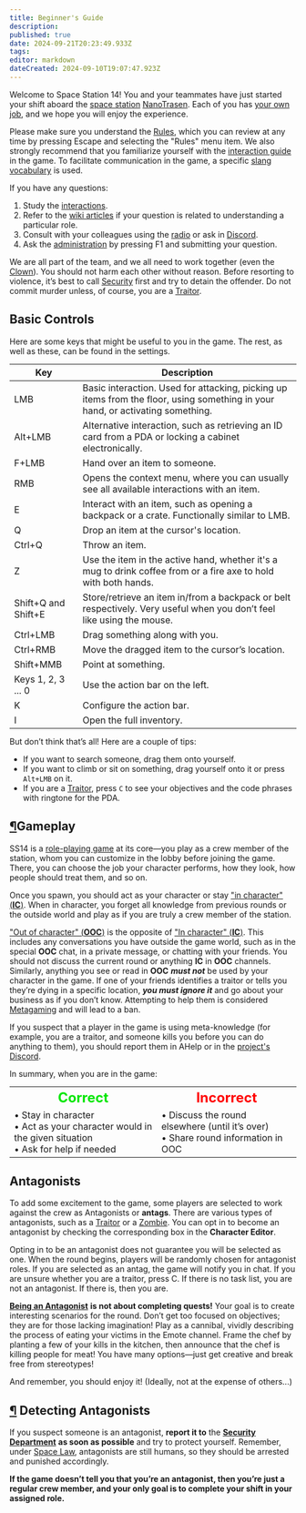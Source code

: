 ```yaml
---
title: Beginner's Guide
description: 
published: true
date: 2024-09-21T20:23:49.933Z
tags: 
editor: markdown
dateCreated: 2024-09-10T19:07:47.923Z
---
```


<div>
<p>Welcome to Space Station 14! You and your teammates have just started your shift aboard the <a href="https://ss14.su/maps" class="is-external-link">space station</a> <a href="/backstory#nanotrasen" class="is-internal-link is-valid-page">NanoTrasen</a>. Each of you has <a href="/roles" class="is-internal-link is-valid-page">your own job</a>, and we hope you will enjoy the experience.</p>
<p>Please make sure you understand the <a href="/rules" class="is-internal-link is-valid-page">Rules</a>, which you can review at any time by pressing Escape and selecting the "Rules" menu item. We also strongly recommend that you familiarize yourself with the <a href="/guides/basics/interactions" class="is-internal-link is-invalid-page">interaction guide</a> in the game. To facilitate communication in the game, a specific <a href="/guides/terminology" class="is-internal-link is-valid-page">slang vocabulary</a> is used.</p>
<p>If you have any questions:</p>
<ol>
   <li>Study the <a href="/guides/basics/interactions" class="is-internal-link is-invalid-page">interactions</a>.</li>
   <li>Refer to the <a href="/roles" class="is-internal-link is-valid-page">wiki articles</a> if your question is related to understanding a particular role.</li>
   <li>Consult with your colleagues using the <a href="/guides/communication" class="is-internal-link is-valid-page">radio</a> or ask in <a href="https://discord.gg/avwXNAsBgu" class="is-external-link">Discord</a>.</li>
   <li>Ask the <a href="/administration" class="is-internal-link is-valid-page">administration</a> by pressing F1 and submitting your question.</li>
</ol>
<p>We are all part of the team, and we all need to work together (even the <a href="/roles/clown" class="is-internal-link is-valid-page">Clown</a>). You should not harm each other without reason. Before resorting to violence, it’s best to call <a href="/roles/securityservicedepartment" class="is-internal-link is-valid-page">Security</a> first and try to detain the offender. Do not commit murder unless, of course, you are a <a href="/roles/traitor" class="is-internal-link is-valid-page">Traitor</a>.</p>
<h2 id="basic-controls" class="toc-header"><a class="toc-anchor" href="#basic-controls"></a>Basic Controls</h2>
<p>Here are some keys that might be useful to you in the game. The rest, as well as these, can be found in the settings.</p>
<div class="table-container" style="text-align: center;">
   <table style="margin: 0 auto;">
      <thead>
         <tr>
            <th>Key</th>
            <th>Description</th>
         </tr>
      </thead>
      <tbody>
         <tr>
            <td>LMB</td>
            <td>Basic interaction. Used for attacking, picking up items from the floor, using something in your hand, or activating something.</td>
         </tr>
         <tr>
            <td>Alt+LMB</td>
            <td>Alternative interaction, such as retrieving an ID card from a PDA or locking a cabinet electronically.</td>
         </tr>
         <tr>
            <td>F+LMB</td>
            <td>Hand over an item to someone.</td>
         </tr>
         <tr>
            <td>RMB</td>
            <td>Opens the context menu, where you can usually see all available interactions with an item.</td>
         </tr>
         <tr>
            <td>E</td>
            <td>Interact with an item, such as opening a backpack or a crate. Functionally similar to LMB.</td>
         </tr>
         <tr>
            <td>Q</td>
            <td>Drop an item at the cursor's location.</td>
         </tr>
         <tr>
            <td>Ctrl+Q</td>
            <td>Throw an item.</td>
         </tr>
         <tr>
            <td>Z</td>
            <td>Use the item in the active hand, whether it's a mug to drink coffee from or a fire axe to hold with both hands.</td>
         </tr>
         <tr>
            <td>Shift+Q and Shift+E</td>
            <td>Store/retrieve an item in/from a backpack or belt respectively. Very useful when you don’t feel like using the mouse.</td>
         </tr>
         <tr>
            <td>Ctrl+LMB</td>
            <td>Drag something along with you.</td>
         </tr>
         <tr>
            <td>Ctrl+RMB</td>
            <td>Move the dragged item to the cursor’s location.</td>
         </tr>
         <tr>
            <td>Shift+MMB</td>
            <td>Point at something.</td>
         </tr>
         <tr>
            <td>Keys 1, 2, 3 ... 0</td>
            <td>Use the action bar on the left.</td>
         </tr>
         <tr>
            <td>K</td>
            <td>Configure the action bar.</td>
         </tr>
         <tr>
            <td>I</td>
            <td>Open the full inventory.</td>
         </tr>
      </tbody>
   </table>
</div>
<p>But don’t think that’s all! Here are a couple of tips:</p>
<ul>
   <li>If you want to search someone, drag them onto yourself.</li>
   <li>If you want to climb or sit on something, drag yourself onto it or press <code>Alt+LMB</code> on it.</li>
   <li>If you are a <a href="/roles/traitor" class="is-internal-link is-valid-page">Traitor</a>, press <code>C</code> to see your objectives and the code phrases with ringtone for the PDA.</li>
</ul>
<h2 id="gameplay" class="toc-header"><a class="toc-anchor" href="#gameplay">¶</a>Gameplay</h2>
<p>SS14 is a <a href="/guides/roleplayingguide" class="is-internal-link is-valid-page">role-playing game</a> at its core—you play as a crew member of the station, whom you can customize in the lobby before joining the game. There, you can choose the job your character performs, how they look, how people should treat them, and so on.</p>
<p>Once you spawn, you should act as your character or stay <a href="/guides/terminology" class="is-internal-link is-valid-page">"in character" (<strong>IC</strong>)</a>. When in character, you forget all knowledge from previous rounds or the outside world and play as if you are truly a crew member of the station.</p>
<p><a href="/guides/terminology" class="is-internal-link is-valid-page">"Out of character" (<strong>OOC</strong>)</a> is the opposite of <a href="/guides/terminology" class="is-internal-link is-valid-page">"In character" (<strong>IC</strong>)</a>. This includes any conversations you have outside the game world, such as in the special <strong>OOC</strong> chat, in a private message, or chatting with your friends. You should not discuss the current round or anything <strong>IC</strong> in <strong>OOC</strong> channels. Similarly, anything you see or read in <strong>OOC</strong> <em><strong>must not</strong></em> be used by your character in the game. If one of your friends identifies a traitor or tells you they’re dying in a specific location, <em><strong>you must ignore it</strong></em> and go about your business as if you don’t know. Attempting to help them is considered <a href="/rules" class="is-internal-link is-valid-page">Metagaming</a> and will lead to a ban.</p>
<p>If you suspect that a player in the game is using meta-knowledge (for example, you are a traitor, and someone kills you before you can do anything to them), you should report them in AHelp or in the <a href="https://discord.gg/avwXNAsBgu" class="is-external-link">project's Discord</a>.</p>
<p>In summary, when you are in the game:</p>
<div class="tbll" style="text-align: center;">
   <table style="border: none; margin: 0 auto;">
      <tbody>
         <tr>
            <th style="border: none; text-align: center;"> <font color="#00e600" size="5">Correct</font> </th>
            <th style="border: none; text-align: center;"> <font color="red" size="5">Incorrect</font> </th>
         </tr>
         <tr>
            <td style="border: none; text-align: left;"> • Stay in character<br> • Act as your character would in the given situation<br> • Ask for help if needed </td>
            <td style="border: none; text-align: left;"> • Discuss the round elsewhere (until it’s over)<br> • Share round information in OOC </td>
         </tr>
      </tbody>
   </table>
</div>
<h2 id="antagonists" class="toc-header"><a class="toc-anchor" href="#antagonists"></a> Antagonists</h2>
<p>To add some excitement to the game, some players are selected to work against the crew as Antagonists or <strong>antags</strong>. There are various types of antagonists, such as a <a href="/roles/traitor" class="is-internal-link is-valid-page">Traitor</a> or a <a href="/roles/patientzero" class="is-internal-link is-valid-page">Zombie</a>. You can opt in to become an antagonist by checking the corresponding box in the <strong>Character Editor</strong>.</p>
<p>Opting in to be an antagonist does not guarantee you will be selected as one. When the round begins, players will be randomly chosen for antagonist roles. If you are selected as an antag, the game will notify you in chat. If you are unsure whether you are a traitor, press C. If there is no task list, you are not an antagonist. If there is, then you are.</p>
<p><a href="/roles/antagonists" class="is-internal-link is-valid-page"><strong>Being an Antagonist</strong></a> <strong>is not about completing quests!</strong> Your goal is to create interesting scenarios for the round. Don’t get too focused on objectives; they are for those lacking imagination! Play as a cannibal, vividly describing the process of eating your victims in the Emote channel. Frame the chef by planting a few of your kills in the kitchen, then announce that the chef is killing people for meat! You have many options—just get creative and break free from stereotypes!</p>
<p>And remember, you should enjoy it! (Ideally, not at the expense of others...)</p>
<h2 id="detecting-antagonists" class="toc-header"><a class="toc-anchor" href="#detecting-antagonists">¶</a> Detecting Antagonists</h2>
<p>If you suspect someone is an antagonist, <strong>report it to</strong> the <a href="/roles/securityservicedepartment" class="is-internal-link is-valid-page"><strong>Security Department</strong></a> <strong>as soon as possible</strong> and try to protect yourself. Remember, under <a href="/spacelaw" class="is-internal-link is-valid-page">Space Law</a>, antagonists are still humans, so they should be arrested and punished accordingly.</p>
<p><strong>If the game doesn’t tell you that you’re an antagonist, then you’re just a regular crew member, and your only goal is to complete your shift in your assigned role.</strong></p>